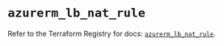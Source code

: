 # `azurerm_lb_nat_rule`

Refer to the Terraform Registry for docs: [`azurerm_lb_nat_rule`](https://registry.terraform.io/providers/hashicorp/azurerm/4.13.0/docs/resources/lb_nat_rule).
